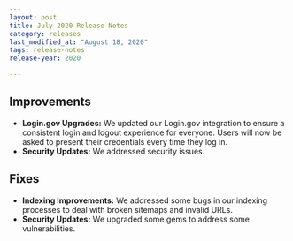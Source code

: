```yaml
---
layout: post
title: July 2020 Release Notes
category: releases
last_modified_at: "August 18, 2020"
tags: release-notes
release-year: 2020

---
```


## Improvements

* **Login.gov Upgrades:** We updated our Login.gov integration to ensure a consistent login and logout experience for everyone. Users will now be asked to present their credentials every time they log in.
* **Security Updates:** We addressed security issues.

## Fixes

* **Indexing Improvements:** We addressed some bugs in our indexing processes to deal with broken sitemaps and invalid URLs.
* **Security Updates:** We upgraded some gems to address some vulnerabilities.
